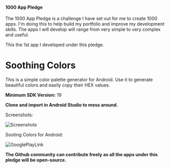 #### 1000 App Pledge

The 1000 App Pledge is a challenge I have set out for me to create 1000 apps. I'm doing this to help build my portfolio and improve my development skills. The apps I will develop will range from very simple to very complex and useful.

This the 1st app I developed under this pledge.

# Soothing Colors
This is a simple color palette generator for Android. Use it to generate beautiful colors and easily copy their HEX values.

**Minimum SDK Version:** 19

**Clone and import in Android Studio to mess around.**

Screenshots:

![Screenshots](https://user-images.githubusercontent.com/29485313/61129931-2a862580-a4d3-11e9-8370-d8501e9e9fd1.png)

Sooting Colors for Android:

![GooglePlayLink](https://user-images.githubusercontent.com/29485313/61143430-d5a4d800-a4ef-11e9-95f4-46cf6ac292d5.jpg)

**The Github community can contribute freely as all the apps under this pledge will be open-source.**
